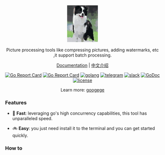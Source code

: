 <p align="center">
  <a href="https://github.com/googege/collie">
    <img width="20%" alt="github.com/googege/collie" src="./logo.jpg">
  </a>
</p>

<p align="center">
    Picture processing tools like compressing pictures, adding watermarks, etc ,it support batch processing.
</p>

<p align="center">
    <a href="#">Documentation</a> | 
    <a href="#">中文介绍</a> 
</p>

<p align="center">
  <a href="https://travis-ci.com/GoAdminGroup/go-admin"><img alt="Go Report Card" src="https://api.travis-ci.com/GoAdminGroup/go-admin.svg?branch=master"></a>
  <a href="https://goreportcard.com/report/github.com/GoAdminGroup/go-admin"><img alt="Go Report Card" src="https://camo.githubusercontent.com/59eed852617e19c272a4a4764fd09c669957fe75/68747470733a2f2f676f7265706f7274636172642e636f6d2f62616467652f6769746875622e636f6d2f6368656e6867352f676f2d61646d696e"></a>
  <a href="https://goreportcard.com/report/github.com/GoAdminGroup/go-admin"><img alt="golang" src="https://img.shields.io/badge/awesome-golang-blue.svg"></a>
  <a href="https://t.me/joinchat/NlyH6Bch2QARZkArithKvg" rel="nofollow"><img alt="telegram" src="https://img.shields.io/badge/chat%20on-telegram-blue" style="max-width:100%;"></a>
  <a href="https://goadmin.slack.com"><img alt="slack" src="https://img.shields.io/badge/chat on-Slack-yellow.svg"></a>
  <a href="https://godoc.org/github.com/GoAdminGroup/go-admin" rel="nofollow"><img src="https://camo.githubusercontent.com/a9a286d43bdfff9fb41b88b25b35ea8edd2634fc/68747470733a2f2f676f646f632e6f72672f6769746875622e636f6d2f646572656b7061726b65722f64656c76653f7374617475732e737667" alt="GoDoc" data-canonical-src="https://godoc.org/github.com/derekparker/delve?status.svg" style="max-width:100%;"></a>
  <a href="https://raw.githubusercontent.com/GoAdminGroup/go-admin/master/LICENSE" rel="nofollow"><img src="https://img.shields.io/badge/license-Apache2.0-blue.svg" alt="license" data-canonical-src="https://img.shields.io/badge/license-Apache2.0-blue.svg" style="max-width:100%;"></a>
</p> 

<p align="center">
    Learn more: <a href="https://github.com/googege" target="_blank">googege</a>
</p>

### Features
- 🚄 **Fast**: leveraging go's high concurrency capabilities, this tool has unparalleled speed.

- 🚲 **Easy**: you just need install it to the terminal and you can get started quickly.
### How to
```bash
```


